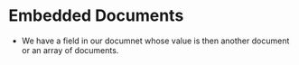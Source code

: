 # Embedded Documents

- We have a field in our documnet whose value is then another document or an array of documents.
